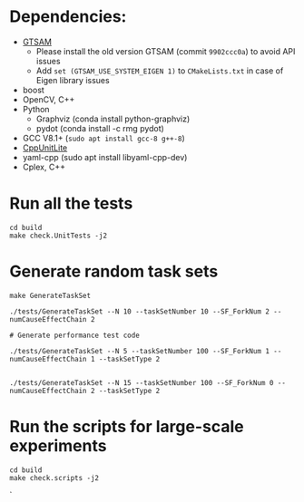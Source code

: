 # Dependencies:
- [GTSAM](https://github.com/borglab/gtsam)
    - Please install the old version GTSAM (commit `9902ccc0a`) to avoid API issues
    - Add `set (GTSAM_USE_SYSTEM_EIGEN 1)` to `CMakeLists.txt` in case of Eigen library issues
- boost
- OpenCV, C++
- Python
    - Graphviz (conda install python-graphviz)
    - pydot (conda install -c rmg pydot)
- GCC V8.1+ (`sudo apt install gcc-8 g++-8`)
- [CppUnitLite](https://github.com/Zephyr06/CppUnitLite) 
- yaml-cpp (sudo apt install libyaml-cpp-dev)
- Cplex, C++

# Run all the tests
```
cd build
make check.UnitTests -j2
```
# Generate random task sets
```
make GenerateTaskSet 

./tests/GenerateTaskSet --N 10 --taskSetNumber 10 --SF_ForkNum 2 --numCauseEffectChain 2

# Generate performance test code

./tests/GenerateTaskSet --N 5 --taskSetNumber 100 --SF_ForkNum 1 --numCauseEffectChain 1 --taskSetType 2


./tests/GenerateTaskSet --N 15 --taskSetNumber 100 --SF_ForkNum 0 --numCauseEffectChain 2 --taskSetType 2
```

# Run the scripts for large-scale experiments
```
cd build
make check.scripts -j2
```
`
